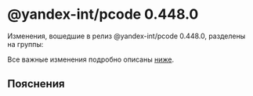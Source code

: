 # @yandex-int/pcode 0.448.0

<!-- ЧЕЛОВЕЧЕСКОЕ ВСТУПЛЕНИЕ -->

Изменения, вошедшие в релиз @yandex-int/pcode 0.448.0, разделены на группы:

Все важные изменения подробно описаны [ниже](#Пояснения).

## Пояснения

